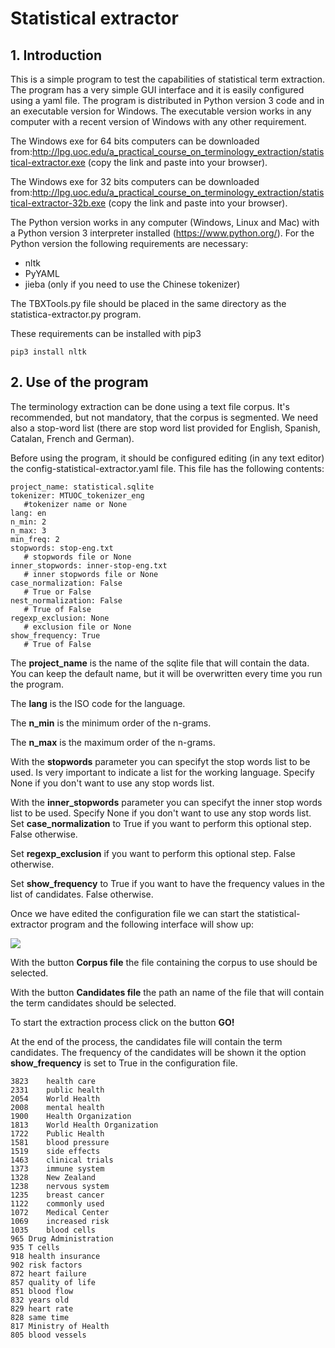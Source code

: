# Statistical extractor

## 1. Introduction

This is a simple program to test the capabilities of statistical term extraction. The program has a very simple GUI interface and it is easily configured using a yaml file. The program is distributed in Python version 3 code and in an executable version for Windows. The executable version works in any computer with a recent version of Windows with any other requirement. 

The Windows exe for 64 bits computers can be downloaded from:http://lpg.uoc.edu/a_practical_course_on_terminology_extraction/statistical-extractor.exe
(copy the link and paste into your browser).

The Windows exe for 32 bits computers can be downloaded from:http://lpg.uoc.edu/a_practical_course_on_terminology_extraction/statistical-extractor-32b.exe
(copy the link and paste into your browser).

The Python version works in any computer (Windows, Linux and Mac) with a Python version 3 interpreter installed (https://www.python.org/). For the Python version the following requirements are necessary:

* nltk
* PyYAML
* jieba (only if you need to use the Chinese tokenizer)

The TBXTools.py file should be placed in the same directory as the statistica-extractor.py program.

These requirements can be installed with pip3

```pip3 install nltk```

## 2. Use of the program

The terminology extraction can be done using a text file corpus. It's recommended, but not mandatory, that the corpus is segmented. We need also a stop-word list (there are stop word list provided for English, Spanish, Catalan, French and German).

Before using the program, it should be configured editing (in any text editor) the config-statistical-extractor.yaml file. This file has the following contents:

```
project_name: statistical.sqlite
tokenizer: MTUOC_tokenizer_eng
   #tokenizer name or None
lang: en
n_min: 2
n_max: 3
min_freq: 2
stopwords: stop-eng.txt
   # stopwords file or None
inner_stopwords: inner-stop-eng.txt
   # inner stopwords file or None
case_normalization: False
   # True or False
nest_normalization: False
   # True of False
regexp_exclusion: None
   # exclusion file or None
show_frequency: True
   # True of False
```

The **project_name** is the name of the sqlite file that will contain the data. You can keep the default name, but it will be overwritten every time you run the program. 

The **lang** is the ISO code for the language. 

The **n_min** is the minimum order of the n-grams.

The **n_max** is the maximum order of the n-grams.

With the **stopwords** parameter you can specifyt the stop words list to be used. Is very important to indicate a list for the working language. Specify None if you don't want to use any stop words list.

With the **inner_stopwords** parameter you can specifyt the inner stop words list to be used. Specify None if you don't want to use any stop words list.
Set **case_normalization** to True if you want to perform this optional step. False otherwise.

Set **regexp_exclusion** if you want to perform this optional step. False otherwise.

Set **show_frequency** to True if you want to have the frequency values in the list of candidates. False otherwise.

Once we have edited the configuration file we can start the statistical-extractor program and the following interface will show up:

![](https://github.com/aoliverg/a_practical_course_on_terminology_extraction/blob/main/statistical_extractor/statistical_extractor_GUI_interface.PNG)

With the button **Corpus file** the file containing the corpus to use should be selected.

With the button **Candidates file** the path an name of the file that will contain the term candidates should be selected.

To start the extraction process click on the button **GO!**

At the end of the process, the candidates file will contain the term candidates. The frequency of the candidates will be shown it the option **show_frequency** is set to True in the configuration file.

```
3823	health care
2331	public health
2054	World Health
2008	mental health
1900	Health Organization
1813	World Health Organization
1722	Public Health
1581	blood pressure
1519	side effects
1463	clinical trials
1373	immune system
1328	New Zealand
1238	nervous system
1235	breast cancer
1122	commonly used
1072	Medical Center
1069	increased risk
1035	blood cells
965	Drug Administration
935	T cells
918	health insurance
902	risk factors
872	heart failure
857	quality of life
851	blood flow
832	years old
829	heart rate
828	same time
817	Ministry of Health
805	blood vessels
```
